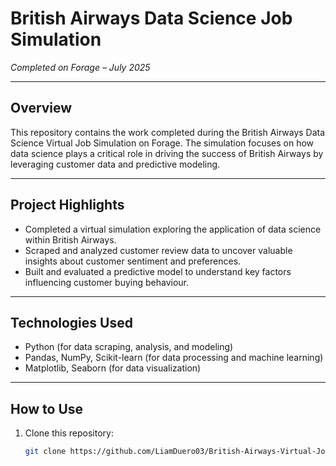 # British Airways Data Science Job Simulation  
*Completed on Forage – July 2025*

---

## Overview

This repository contains the work completed during the British Airways Data Science Virtual Job Simulation on Forage. The simulation focuses on how data science plays a critical role in driving the success of British Airways by leveraging customer data and predictive modeling.

---

## Project Highlights

- Completed a virtual simulation exploring the application of data science within British Airways.  
- Scraped and analyzed customer review data to uncover valuable insights about customer sentiment and preferences.  
- Built and evaluated a predictive model to understand key factors influencing customer buying behaviour.  

---

## Technologies Used

- Python (for data scraping, analysis, and modeling)  
- Pandas, NumPy, Scikit-learn (for data processing and machine learning)  
- Matplotlib, Seaborn (for data visualization)  

---

## How to Use

1. Clone this repository:  
   ```bash
   git clone https://github.com/LiamDuero03/British-Airways-Virtual-Job-Simulation.git

